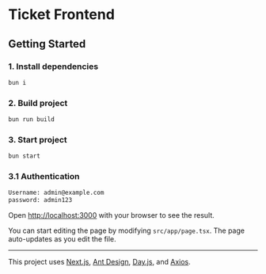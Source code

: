 # Ticket Frontend

## Getting Started

### 1. Install dependencies

```sh
bun i
```

### 2. Build project

```sh
bun run build
```

### 3. Start project

```sh
bun start
```

### 3.1 Authentication

```sh
Username: admin@example.com
password: admin123
```

Open [http://localhost:3000](http://localhost:3000) with your browser to see the result.

You can start editing the page by modifying `src/app/page.tsx`. The page auto-updates as you edit the file.

---

This project uses [Next.js](https://nextjs.org/), [Ant Design](https://ant.design/), [Day.js](https://day.js.org/), and [Axios](https://axios-http.com/).
